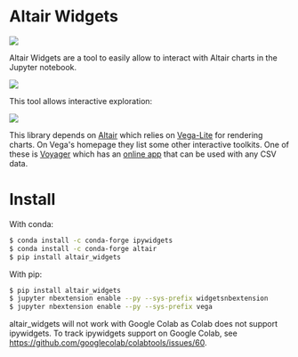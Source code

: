 # Altair Widgets

![](https://api.travis-ci.org/altair-viz/altair_widgets.svg?branch=master)

Altair Widgets are a tool to easily allow to interact with Altair charts in the
Jupyter notebook.

![](examples/iris-basic.gif)

This tool allows interactive exploration:

![](examples/iris-stdev.gif)

This library depends on [Altair] which relies on [Vega-Lite] for rendering
charts.  On Vega's homepage they list some other interactive toolkits.  One of
these is [Voyager] which has an [online app] that can be used with any CSV
data.

# Install

With conda:

``` bash
$ conda install -c conda-forge ipywidgets
$ conda install -c conda-forge altair
$ pip install altair_widgets
```

With pip:

``` bash
$ pip install altair_widgets
$ jupyter nbextension enable --py --sys-prefix widgetsnbextension
$ jupyter nbextension enable --py --sys-prefix vega
```

altair_widgets will not work with Google Colab as Colab does not support ipywidgets.
To track ipywidgets support on Google Colab, see https://github.com/googlecolab/colabtools/issues/60.


[Altair]:https://altair-viz.github.io
[vega-lite]:https://vega.github.io
[modrian-rest-ui]:https://github.com/jazzido/mondrian-rest-ui
[Voyager]:https://github.com/vega/voyager
[online app]:https://uwdata.github.io/voyager2/
